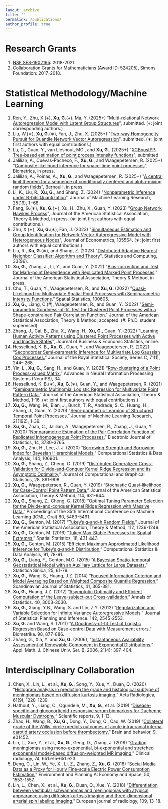 ```yaml
---
layout: archive
title: ""
permalink: /publications/
author_profile: true
---
```

Research Grants
====
1. [NSF SES-1902195](https://www.nsf.gov/awardsearch/showAward?AWD_ID=1902195): 2018-2021.
2. Collaboration Grants for Mathematicians (Award ID: 524205), Simons Foundation: 2017-2018.

Statistical Methodology/Machine Learning 
=====
1. Ren, Y., Zhu, X.(+), **Xu, G.**(+), Ma, Y. (2025+) "[Multi-relational Network Autoregression Model with Latent Group Structures](https://arxiv.org/abs/2406.03296)", submitted. (+: joint corresponding authors.)
2. Liu, W.(∗), **Xu, G.**(∗), Fan, J., Zhu, X. (2025+) "[Two-way Homogeneity Pursuit for Quantile Network Vector Autoregression](https://arxiv.org/abs/2404.18732)", submitted. (∗: joint first authors with equal contributions.)
3. Lu, C., Guan, Y., van Lieshout, MC., and **Xu, G.**. (2025+) "[XGBoostPP: Tree-based estimation of point process intensity functions](https://arxiv.org/abs/2401.17966)", submitted.
4. Jalilian, A., Cuevas-Pacheco, F., **Xu, G.**, and Waagepetersen, R.  (2025+) "[Composite likelihood inference for space-time point processes](http://arxiv.org/abs/2402.12548)", Biometrics, in press.
5. Jalilian, A., Poinas, A., **Xu, G.**, and Waagepetersen, R. (2025+) "[A central limit theorem for a sequence of conditionally centered and alpha-mixing random fields](https://arxiv.org/abs/2301.08942)",  Bernoulli, in press.
1. Li, K., Liu, R., **Xu, G.**, and Shang, Z. (2024) "[Nonparametric Inference under B-bits Quantization](https://www.jmlr.org/papers/volume25/20-075/20-075.pdf)", Journal of Machine Learning Research, 25(19), 1−68.
2. Fang, G.(∗), **Xu, G.**(∗), Xu, H., Zhu, X., Guan, Y. (2023) "[Group Network Hawkes Process](https://arxiv.org/abs/2002.08521)", Journal of the American Statistical Association, Theory & Method, in press. (∗: joint first authors with equal contributions.)
3. Zhu, X.(∗), **Xu, G.**(∗), Fan, J. (2023) "[Simultaneous Estimation and Group Identification for Network Vector Autoregressive Model with Heterogeneous Nodes](https://arxiv.org/abs/2209.12229)", Journal of Econometrics, 105564. (∗: joint first authors with equal contributions.)
4. Liu, R., **Xu, G.**(∗), and Shang, Z. (2023) "[Distributed Adaptive Nearest Neighbor Classifier: Algorithm and Theory](https://arxiv.org/abs/2105.09788)", Statistics and Computing, 33(96).
1. **Xu, G.**, Zhang, J., Li, Y., and Guan, Y. (2022) "[Bias-correction and Test for Mark-point Dependence with Replicated Marked Point Processes](https://arxiv.org/abs/2207.09931)." Journal of the American Statistical Association, Theory & Method, in press.
2. Chu, T., Guan, Y., Waagepetersen, R., and **Xu, G.** (2022) "[Quasi-Likelihood for Multivariate Spatial Point Processes with Semiparametric Intensity Functions](https://doi.org/10.1016/j.spasta.2022.100605).” Spatial Statistics, 100605.
20. **Xu, G.**, Liang, C.(#), Waagepetersen, R., and Guan, Y. (2022) "[Semi-parametric Goodness-of-fit Test for Clustered Point Processes with a Shape-constrained  Pair Correlation Function](https://www.tandfonline.com/doi/full/10.1080/01621459.2022.2029456)." Journal of the American Statistical Association, Theory & Method, accepted. (#: Ph.D. student supervised)
19. Zhang, J., Cai, B., Zhu, X., Wang, H., **Xu, G.**, Guan, Y. (2022) "[Learning Human Activity Patterns using Clustered Point Processes with Active and Inactive States](https://www.tandfonline.com/doi/full/10.1080/07350015.2021.2025065)", Journal of Business & Economic Statistics, online.
18. Hessellund, K. B., **Xu, G.,** Guan, Y., and Waagepetersen, R. (2022) “[Secondorder Semi-parametric Inference for Multivariate Log Gaussian Cox Processes.](http://dx.doi.org/10.1111/rssc.12530)” Journal of the Royal Statistical Society, Series C, 71(1), 244– 268.
17. Yin, L., **Xu, G.,** Sang, H., and Guan, Y. (2021) “[Row-clustering of a Point Process-valued Matrix.](https://proceedings.neurips.cc/paper/2021/file/a6a38989dc7e433f1f42388e7afca318-Paper.pdf)” Advances in Neural Information Processing Systems (NeurIPS), 34.
16. Hessellund, K. B.(∗), **Xu, G.**(∗), Guan, Y., and Waagepetersen, R. (2021) “[Semiparametric Multinomial Logistic Regression for Multivariate Point Pattern Data.](https://www.tandfonline.com/doi/full/10.1080/01621459.2020.1863812)” Journal of the American Statistical Association, Theory & Method, 1-16. (∗: joint first authors with equal contributions.)
15. **Xu, G.,** Wang, M., Bian, J., Burch, T. R., Andrade, S. C., Huang, H., Zhang, J., Guan, Y. (2020) “[Semi-parametric Learning of Structured Temporal Point Processes.](https://www.jmlr.org/papers/v21/18-735.html)” Journal of Machine Learning Research, 21(192), 1-39.
14. **Xu, G.,** Zhao, C., Jalilian, A., Waagepetersen, R., Zhang, J., Guan, Y. (2020) “[Nonparametric Estimation of the Pair Correlation Function of Replicated Inhomogeneous Point Processes.](https://projecteuclid.org/journals/electronic-journal-of-statistics/volume-14/issue-2/Nonparametric-estimation-of-the-pair-correlation-function-of-replicated-inhomogeneous/10.1214/20-EJS1755.full)” Electronic Journal of Statistics, 14, 3730-3765.
13. **Xu, G.,** Zhu, H., Lee, J. J. (2020) “[Borrowing Strength and Borrowing Index for Bayesian Hierarchical Models.](https://www.sciencedirect.com/science/article/pii/S0167947319302567)” Computational Statistics & Data Analysis, 144, 106901.
12. **Xu, G.,** Shang, Z., Cheng, G. (2019) “[Distributed Generalized Cross-Validation for Divide-and-Conquer Kernel Ridge Regression and its Asymptotic Optimality.](https://www.tandfonline.com/doi/abs/10.1080/10618600.2019.1586714)” Journal of Computational and Graphical Statistics, 28, 891-908.
11. **Xu, G.,** Waagepetersen, R., Guan, Y. (2019) “[Stochastic Quasi-likelihood for Case-Control Point Pattern Data.](https://www.tandfonline.com/doi/full/10.1080/01621459.2017.1421543)” Journal of the American Statistical Association, Theory & Method, 114, 631-644.
10. **Xu, G.,** Shang, Z., Cheng, G. (2018) “[Optimal Tuning Parameter Selection for the Divide-and-conquer Kernel Ridge Regression with Massive Data.](http://proceedings.mlr.press/v80/xu18f.html)” Proceedings of the 35th International Conference on Machine Learning (ICML, Oral) 80, 5483-5491.
9. **Xu, G.,** Genton, M. (2017) “[Tukey’s g-and-h Random Fields.](https://www.tandfonline.com/doi/full/10.1080/01621459.2016.1205501)” Journal of the American Statistical Association, Theory & Method, 112, 1236-1249.
8. **Xu, G.,** Genton, M. (2016) “[Tukey Max-Stable Processes for Spatial Extremes.](https://www.sciencedirect.com/science/article/pii/S2211675316300574)” Spatial Statistics, 18, 431-443.
7. **Xu, G.,** Genton, M. (2015) “[Efficient Maximum Approximated Likelihood Inference for Tukey’s g-and-h Distribution.](https://www.sciencedirect.com/science/article/pii/S0167947315001401)” Computational Statistics & Data Analysis, 91, 78-91.
6. **Xu, G.,** Liang, F., Genton, M.G. (2015) “[A Bayesian Spatio-temporal Geostatistical Model with an Auxiliary Lattice for Large Datasets.](http://www3.stat.sinica.edu.tw/statistica/oldpdf/A25n14.pdf)” Statistica Sinica, 25, 61-79.
5. **Xu, G.,** Wang, S., Huang, J.Z. (2014) “[Focused Information Criterion and Model Averaging Based on Weighted Composite Quantile Regression.](https://onlinelibrary.wiley.com/doi/10.1111/sjos.12034)” Scandinavian Journal of Statistics, 41, 365-381.
4. **Xu, G.,** Huang, J.Z. (2012) “[Asymptotic Optimality and Efficient Computation of the Leave-subject-out Cross-validation.](https://www.jstor.org/stable/41806564)” Annals of Statistics. 40, 3003-3030.
3. **Xu, G.,** Xiang, Y.B., Wang, S. and Lin, Z.Y. (2012) “[Regularization and Variable Selection for Infinite Variance Autoregressive Models.](https://www.sciencedirect.com/science/article/pii/S0378375812001309)” Journal of Statistical Planning and Inference. 142, 2545-2553.
2. **Xu, G.** and Wang, S. (2011) “[A Goodness-of-fit Test of Logistic Regression Based on Case-control Data with Measurement errors.](https://academic.oup.com/biomet/article/98/4/877/234244?login=true)” Biometrika. 98, 877-886.
1. Zhang, G., Xia, Y. and **Xu, G.** (2006), “[Instantaneous Availability Assessment of Renewable Component in Exponential Distributions.](https://link.springer.com/article/10.1007/s11766-006-0003-6)” Appl. Math. J. Chinese Univ. Ser. B, 2006, 21(4): 397-404.

Interdisciplinary Collaboration
=====
1. Chen, X., Lin, L., et al., **Xu, G.,** Song, Y., Xue, Y., Duan, Q. (2020) “[Histogram analysis in predicting the grade and histological subtype of meningiomas based on diffusion kurtosis imaging.](https://journals.sagepub.com/doi/abs/10.1177/0284185119898656)” Acta Radiologica, 61(9), 1228-1239.
5. Hathout, Y., Liang, C., Ogundele, M., **Xu, G.,** et al. (2019) “[Disease-specific and glucocorticoid-responsive serum biomarkers for Duchenne Muscular Dystrophy.](https://www.nature.com/articles/s41598-019-48548-9)” Scientific reports, 9, 1-13.
4. Zhao, H., Wang, B., **Xu, G.,** Dong, Y., Dong, Q., Cao, W. (2019) “[Collateral grade of the Willis’ circle predicts outcomes of acute intracranial internal carotid artery occlusion before thrombectomy.](https://onlinelibrary.wiley.com/doi/full/10.1002/brb3.1452)” Brain and behavior, 9, e01452.
3. Lin, L., Xue, Y., et al., **Xu, G.,** Geng, D., Zhang, J. (2019) “[Grading meningiomas using mono-exponential, bi-exponential and stretched exponential model-based diffusion-weighted MR imaging.](https://www.sciencedirect.com/science/article/pii/S0009926019301941)” Clinical radiology, 74, 651.e15-651.e23.
2. Deng, C., Lin, W., Ye, X., Li, Z., Zhang, Z., **Xu, G.** (2018) “[Social Media Data as a Proxy for Hourly Fine-scale Electric Power Consumption Estimation.](https://journals.sagepub.com/doi/full/10.1177/0308518X18786250)” Environment and Planning A: Economy and Space, 50, 1553-1557.
1. Lin, L., Chen, X., et al., **Xu, G.,** Duan, Q., Xue, Y. (2018) “[Differentiation between vestibular schwannomas and meningiomas with atypical appearance using diffusion kurtosis imaging and three-dimensional arterial spin labeling imaging.](https://www.sciencedirect.com/science/article/pii/S0720048X18303607)” European journal of radiology, 109, 13-18.
